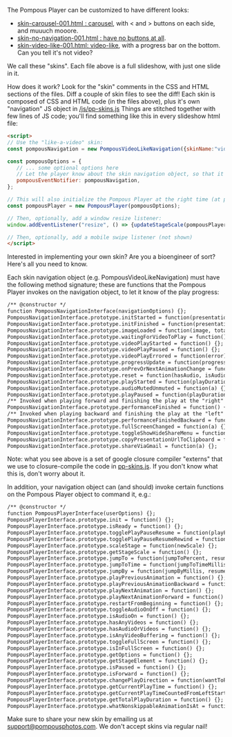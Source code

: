
The Pompous Player can be customized to have different looks:

- [skin-carousel-001.html  : carousel](https://www.pompousphotos.com/html/GitHub/skins/skin-carousel-001.html), with < and > buttons on each side, and muuuch mooore.
- [skin-no-navigation-001.html : have no buttons at all](https://www.pompousphotos.com/html/GitHub/skins/skin-no-navigation-001.html). 
- [skin-video-like-001.html:  video-like](https://www.pompousphotos.com/html/GitHub/skins/skin-video-like-001.html), with a progress bar on the bottom. Can you tell it's not video?

We call these "skins". Each file above is a full slideshow, with just one slide in it.

How does it work?
Look for the "skin" comments in the CSS and HTML sections of the files.
Diff a couple of skin files to see the diff!
Each skin is composed of CSS and HTML code (in the files above), plus it's own "navigation" JS object in [/js/pp-skins.js](https://github.com/TorZidan/PompousPlayer/tree/master//js/pp-skins.js)
Things are stitched together with few lines of JS code; you'll find something like this in every slideshow html file:

```html
<script>
// Use the "like-a-video" skin:
const pompousNavigation = new PompousVideoLikeNavigation({skinName:"video-like-001, anything goes here", stageId:"the-pompous-stage", hideShareButton:false});

const pompousOptions = {
   // ... some optional options here
   // Let the player know about the skin navigation object, so that it can call functions on it, at will:
   pompousEventNotifier: pompousNavigation,
};

// This will also initialize the Pompous Player at the right time (at page load, upon "document ready"):
const pompousPlayer = new PompousPlayer(pompousOptions);

// Then, optionally, add a window resize listener:
window.addEventListener("resize", () => {updateStageScale(pompousPlayer)});

// Then, optionally, add a mobile swipe listener (not shown)
</script>

```

Interested in implementing your own skin? Are you a bioengineer of sort?
Here's all you need to know. 

Each skin navigation object (e.g. PompousVideoLikeNavigation) must have the following method signature;
these are functions that the Pompous Player invokes on the navigation object, to let it know of the play progress:

```html
/** @constructor */
function PompousNavigationInterface(navigationOptions) {};
PompousNavigationInterface.prototype.initStarted = function(presentationOptions, thePompousPlayer) {};
PompousNavigationInterface.prototype.initFinished = function(presentationOptions, totalPlayDurationMs) {};
PompousNavigationInterface.prototype.imageLoaded = function(image, totalImagesToBeLoaded, message) {};
PompousNavigationInterface.prototype.waitingForVideoToPlay = function() {};
PompousNavigationInterface.prototype.videoPlayStarted = function() {};
PompousNavigationInterface.prototype.videoPlayPaused = function() {};
PompousNavigationInterface.prototype.videoPlayErrored = function(error) {};
PompousNavigationInterface.prototype.progressUpdate = function(progressText, playDurationMs, totalPlayDurationMs, isInstant) {};
PompousNavigationInterface.prototype.onPrevOrNextAnimationChange = function(a, b, c, d) {};
PompousNavigationInterface.prototype.reset = function(hasAudio, isAudioMuted) {};
PompousNavigationInterface.prototype.playStarted = function(playDurationMs, totalPlayDurationMs) {};
PompousNavigationInterface.prototype.audioMutedUnmuted = function(a) {};
PompousNavigationInterface.prototype.playPaused = function(playDurationMs, totalPlayDurationMs) {};
/** Invoked when playing forward and finishing the play at the "right" end. Can be used to show the "rewind and replay" button. */
PompousNavigationInterface.prototype.performanceFinished = function() {};
/** Invoked when playing backward and finishing the play at the "left" end. Can be used to disable the "<<" button. */
PompousNavigationInterface.prototype.performanceFinishedBackward = function() {};
PompousNavigationInterface.prototype.fullScreenChanged = function(a) {};
PompousNavigationInterface.prototype.toggleShowHideShareMenu = function(event) {};
PompousNavigationInterface.prototype.copyPresentationUrlToClipboard = function(a) {};
PompousNavigationInterface.prototype.shareViaGmail = function(a) {};
```
Note: what you see above is a set of google closure compiler "externs" that we use to closure-compile the code in [pp-skins.js](../js/pp-skins.js). If you don't know what this is, don't worry about it.

In addition, your navigation object can (and should) invoke certain functions on the Pompous Player object to command it, e.g.:

```html
/** @constructor */
function PompousPlayerInterface(userOptions) {};
PompousPlayerInterface.prototype.init = function() {};
PompousPlayerInterface.prototype.isReady = function() {};
PompousPlayerInterface.prototype.togglePlayPauseResume = function(playForwardBool) {};
PompousPlayerInterface.prototype.togglePlayPauseResumeRewind = function(playForwardBool) {};
PompousPlayerInterface.prototype.scaleStage = function(newScale) {};
PompousPlayerInterface.prototype.getStageScale = function() {};
PompousPlayerInterface.prototype.jumpTo = function(jumpToPercent, resumePlayingBool) {};
PompousPlayerInterface.prototype.jumpToTime = function(jumpToTimeMillis, resumePlayingBool) {};
PompousPlayerInterface.prototype.jumpBy = function(jumpByMillis, resumePlayingBool) {};
PompousPlayerInterface.prototype.playPreviousAnimation = function() {};
PompousPlayerInterface.prototype.playPreviousAnimationBackward = function() {};
PompousPlayerInterface.prototype.playNextAnimation = function() {};
PompousPlayerInterface.prototype.playNextAnimationForward = function() {};
PompousPlayerInterface.prototype.restartFromBeginning = function() {};
PompousPlayerInterface.prototype.toggleAudioOnOff = function() {};
PompousPlayerInterface.prototype.isAudioOn = function() {};
PompousPlayerInterface.prototype.hasAnyVideos = function() {};
PompousPlayerInterface.prototype.hasAudioOrVideos = function() {};
PompousPlayerInterface.prototype.isAnyVideoBuffering = function() {};
PompousPlayerInterface.prototype.toggleFullScreen = function() {};
PompousPlayerInterface.prototype.isInFullScreen = function() {};
PompousPlayerInterface.prototype.getOptions = function() {};
PompousPlayerInterface.prototype.getStageElement = function() {};
PompousPlayerInterface.prototype.isPaused = function() {};
PompousPlayerInterface.prototype.isForward = function() {};
PompousPlayerInterface.prototype.changePlayDirection = function(wantToPlayForwardBool) {};
PompousPlayerInterface.prototype.getCurrentPlayTime = function() {};
PompousPlayerInterface.prototype.getCurrentPlayTimeCountedFromLeftStart = function() {};
PompousPlayerInterface.prototype.getTotalPlayDuration = function() {};
PompousPlayerInterface.prototype.whatNonskippableAnimationIsAt = function(playDurationMs) {};
```

Make sure to share your new skin by emailing us at support@pompousphotos.com. We don't accept skins via regular nail!

